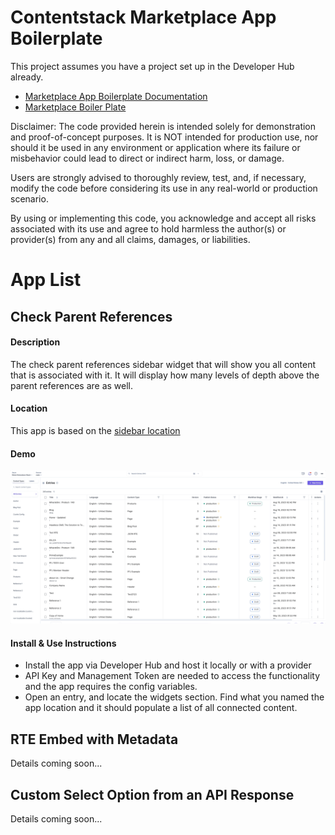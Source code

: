 
#  Contentstack Marketplace App Boilerplate

  This project assumes you have a project set up in the Developer Hub already.
  - [Marketplace App Boilerplate Documentation](https://www.contentstack.com/docs/developers/developer-hub/marketplace-app-boilerplate/)
- [Marketplace Boiler Plate](https://github.com/contentstack/marketplace-app-boilerplate)

Disclaimer: The code provided herein is intended solely for demonstration and proof-of-concept purposes. It is NOT intended for production use, nor should it be used in any environment or application where its failure or misbehavior could lead to direct or indirect harm, loss, or damage.

Users are strongly advised to thoroughly review, test, and, if necessary, modify the code before considering its use in any real-world or production scenario.

By using or implementing this code, you acknowledge and accept all risks associated with its use and agree to hold harmless the author(s) or provider(s) from any and all claims, damages, or liabilities.



# App List

##  Check Parent References 

#### Description
The check parent references sidebar widget that will show you all content that is associated with it. It will display how many levels of depth above the parent references are as well.

#### Location
This app is based on the [sidebar location](https://github.com/nicknguyen-cs/sample-apps/blob/main/src/containers/SidebarReferencesWidget/EntrySidebar.tsx)

#### Demo
![My Image](public/gifs/parent-references.gif)

#### Install & Use Instructions

 - Install the app via Developer Hub and host it locally or with a provider
 - API Key and Management Token are needed to access the functionality and the app requires the config variables.
 - Open an entry, and locate the widgets section. Find what you named the app location and it should populate a list of all connected content.

## RTE Embed with Metadata

Details coming soon...

## Custom Select Option from an API Response

Details coming soon...

